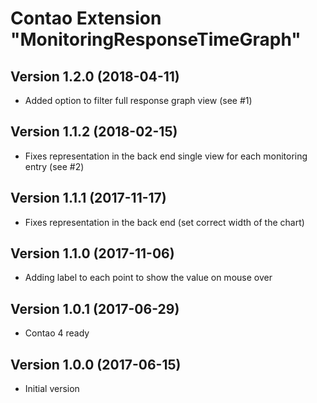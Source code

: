 Contao Extension "MonitoringResponseTimeGraph"
==============================================

Version 1.2.0 (2018-04-11)
--------------------------
- Added option to filter full response graph view (see #1)

Version 1.1.2 (2018-02-15)
--------------------------
- Fixes representation in the back end single view for each monitoring entry (see #2)

Version 1.1.1 (2017-11-17)
--------------------------
- Fixes representation in the back end (set correct width of the chart)

Version 1.1.0 (2017-11-06)
--------------------------
- Adding label to each point to show the value on mouse over

Version 1.0.1 (2017-06-29)
--------------------------
- Contao 4 ready

Version 1.0.0 (2017-06-15)
--------------------------
- Initial version
